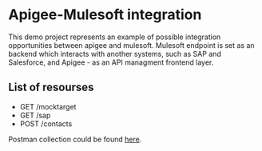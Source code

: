 # Apigee-Mulesoft integration
This demo project represents an example of possible integration opportunities between apigee and mulesoft.
Mulesoft endpoint is set as an backend which interacts with another systems, such as SAP and Salesforce, and Apigee - as an API managment frontend layer.

## List of resourses
* GET /mocktarget 
* GET /sap 
* POST /contacts 

Postman collection could be found [here](https://drive.google.com/file/d/1bA5FH5CdjYOxTSZCwYCve8MjtoyfbQ0x/view?usp=sharing). 
